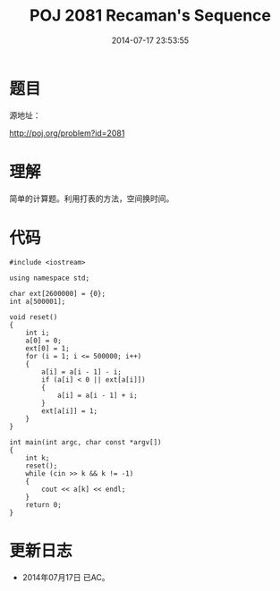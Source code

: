 ﻿---
title: POJ 2081 Recaman's Sequence
date: 2014-07-17 23:53:55
tags: [ACM, POJ, C, 打表, 水题]
categories: Exercise
toc: true
---
# 题目
源地址：

http://poj.org/problem?id=2081

# 理解
简单的计算题。利用打表的方法，空间换时间。

<!-- more -->

# 代码

```
#include <iostream>

using namespace std;

char ext[2600000] = {0};
int a[500001];

void reset()
{
    int i;
    a[0] = 0;
    ext[0] = 1;
    for (i = 1; i <= 500000; i++)
    {
        a[i] = a[i - 1] - i;
        if (a[i] < 0 || ext[a[i]])
        {
            a[i] = a[i - 1] + i;
        }
        ext[a[i]] = 1;
    }
}

int main(int argc, char const *argv[])
{
    int k;
    reset();
    while (cin >> k && k != -1)
    {
        cout << a[k] << endl;
    }
    return 0;
}

```

# 更新日志
- 2014年07月17日 已AC。